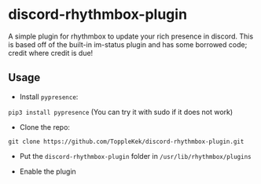 # discord-rhythmbox-plugin
A simple plugin for rhythmbox to update your rich presence in discord.
This is based off of the built-in im-status plugin and has some borrowed code; credit where credit is due!

## Usage
- Install `pypresence`:

`pip3 install pypresence`
(You can try it with sudo if it does not work)

- Clone the repo:

`git clone https://github.com/ToppleKek/discord-rhythmbox-plugin.git`

- Put the `discord-rhythmbox-plugin` folder in `/usr/lib/rhythmbox/plugins`

- Enable the plugin

